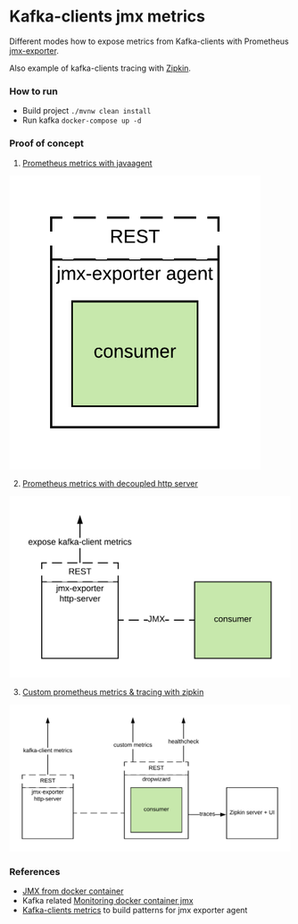 # Kafka-clients jmx metrics
Different modes how to expose metrics from Kafka-clients with Prometheus [jmx-exporter](https://github.com/prometheus/jmx_exporter).  

Also example of kafka-clients tracing with [Zipkin](https://zipkin.io/).

### How to run
* Build project `./mvnw clean install`
* Run kafka `docker-compose up -d`

### Proof of concept 

1. [Prometheus metrics with javaagent](./consumer-metrics/readme.md)

![javaagent](./docs/jmx-exporter-standalone.png)

2. [Prometheus metrics with decoupled http server](./producer-metrics/readme.md)

![decoupled](./docs/jmx-exporter-decoupled.png)

3. [Custom prometheus metrics & tracing with zipkin](./streams-metrics/readme.md)

![custom](./docs/jmx-exporter-custom-metrics.png)

### References 
- [JMX from docker container](https://github.com/cstroe/java-jmx-in-docker-sample-app)
- Kafka related [Monitoring docker container jmx](https://docs.confluent.io/current/installation/docker/docs/operations/monitoring.html)
- [Kafka-clients metrics](https://docs.confluent.io/current/kafka/monitoring.html) to build patterns for jmx exporter agent

